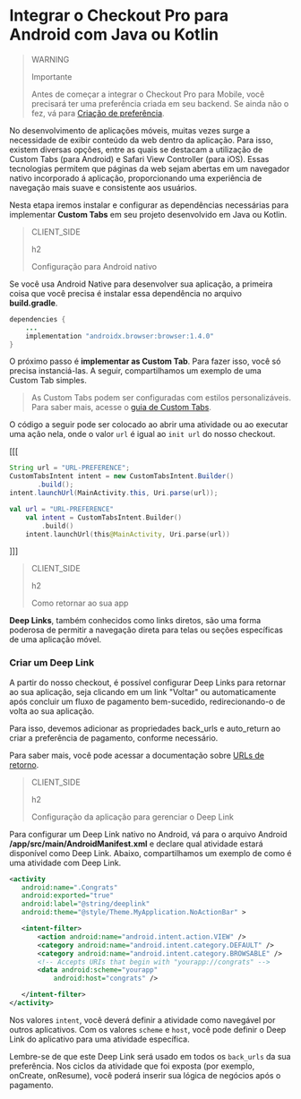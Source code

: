 # Integrar o Checkout Pro para Android com Java ou Kotlin

> WARNING
>
> Importante
>
> Antes de começar a integrar o Checkout Pro para Mobile, você precisará ter uma preferência criada em seu backend. Se ainda não o fez, vá para [Criação de preferência](/developers/pt/docs/checkout-pro/integrate-preferences).

No desenvolvimento de aplicações móveis, muitas vezes surge a necessidade de exibir conteúdo da web dentro da aplicação. Para isso, existem diversas opções, entre as quais se destacam a utilização de Custom Tabs (para Android) e Safari View Controller (para iOS). Essas tecnologias permitem que páginas da web sejam abertas em um navegador nativo incorporado á aplicação, proporcionando uma experiência de navegação mais suave e consistente aos usuários.

Nesta etapa iremos instalar e configurar as dependências necessárias para implementar **Custom Tabs** em seu projeto desenvolvido em Java ou Kotlin.

> CLIENT_SIDE
>
> h2
>
> Configuração para Android nativo

Se você usa Android Native para desenvolver sua aplicação, a primeira coisa que você precisa é instalar essa dependência no arquivo **build.gradle**.

```Java
dependencies {
    ...
    implementation "androidx.browser:browser:1.4.0"
}
```


O próximo passo é **implementar as Custom Tab**. Para fazer isso, você só precisa instanciá-las. A seguir, compartilhamos um exemplo de uma Custom Tab simples.

> As Custom Tabs podem ser configuradas com estilos personalizáveis. Para saber mais, acesse o [guia de Custom Tabs](https://developer.chrome.com/docs/android/custom-tabs/guide-get-started/).


O código a seguir pode ser colocado ao abrir uma atividade ou ao executar uma ação nela, onde o valor `url` é igual ao `init url` do nosso checkout.

[[[
```Java
String url = "URL-PREFERENCE";
CustomTabsIntent intent = new CustomTabsIntent.Builder()
       .build();
intent.launchUrl(MainActivity.this, Uri.parse(url));
```
```Kotlin
val url = "URL-PREFERENCE"
    val intent = CustomTabsIntent.Builder()
        .build()
    intent.launchUrl(this@MainActivity, Uri.parse(url))
```
]]]

> CLIENT_SIDE
>
> h2
>
> Como retornar ao sua app

**Deep Links**, também conhecidos como links diretos, são uma forma poderosa de permitir a navegação direta para telas ou seções específicas de uma aplicação móvel.

### Criar um Deep Link

A partir do nosso checkout, é possível configurar Deep Links para retornar ao sua aplicação, seja clicando em um link "Voltar" ou automaticamente após concluir um fluxo de pagamento bem-sucedido, redirecionando-o de volta ao sua aplicação.

Para isso, devemos adicionar as propriedades back_urls e auto_return ao criar a preferência de pagamento, conforme necessário.

Para saber mais, você pode acessar a documentação sobre [URLs de retorno](/developers/es/docs/checkout-pro/checkout-customization/user-interface/redirection).

> CLIENT_SIDE
>
> h2
>
> Configuração da aplicação para gerenciar o Deep Link

Para configurar um Deep Link nativo no Android, vá para o arquivo Android **/app/src/main/AndroidManifest.xml** e declare qual atividade estará disponível como Deep Link. Abaixo, compartilhamos um exemplo de como é uma atividade com Deep Link.

```AndroidManifest.xml
<activity
   android:name=".Congrats"
   android:exported="true"
   android:label="@string/deeplink"
   android:theme="@style/Theme.MyApplication.NoActionBar" >

   <intent-filter>
       <action android:name="android.intent.action.VIEW" />
       <category android:name="android.intent.category.DEFAULT" />
       <category android:name="android.intent.category.BROWSABLE" />
       <!-- Accepts URIs that begin with "yourapp://congrats" -->
       <data android:scheme="yourapp"
           android:host="congrats" />

   </intent-filter>
</activity>
```

Nos valores `intent`, você deverá definir a atividade como navegável por outros aplicativos. Com os valores `scheme` e `host`, você pode definir o Deep Link do aplicativo para uma atividade específica.

Lembre-se de que este Deep Link será usado em todos os `back_urls` da sua preferência. Nos ciclos da atividade que foi exposta (por exemplo, onCreate, onResume), você poderá inserir sua lógica de negócios após o pagamento.


